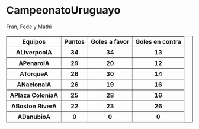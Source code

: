 # CampeonatoUruguayo

<!doctype html>
<html>
    <head>
    <title>Campeonato Uruguayo </title>
    </head>
    <body>
    <caption>Fran, Fede y Mathi</caption>
    <table border ="1">
        <thead>
            <tr>
                <th>Equipos</th>
                <th>Puntos </th>
                <th>Goles a favor</th>
                <th>Goles en contra</th>
            </tr>
        </thead>
        <tbody>
            <tr>
                <th>ALiverpoolA</th>
                <th>34</th>
                <th>34</th>
                <th>13</th>
            </tr>
                        <tr>
                <th>APenarolA</th>
                <th>29</th>
                <th>20</th>
                <th>12</th>
            </tr>
                        <tr>
                <th>ATorqueA</th>
                <th>26</th>
                <th>30</th>
                <th>14</th>
            </tr>
                        <tr>
                <th>ANacionalA</th>
                <th>26</th>
                <th>19</th>
                <th>16</th>  
            </tr>
                        <tr>
                <th>APlaza ColoniaA</th>
                <th>25</th>
                <th>28</th>
                <th>16</th>   
            </tr>
                        <tr>
                <th>ABoston RiverA</th>
                <th>22</th>
                <th>23</th>
                <th>26</th>
            </tr>
                          <tr>
                <th>ADanubioA</th>
                <th>0</th>
                <th>0</th>
                <th>0</th>  
            </tr>
        </tbody>
    </table>   
    </body>
</html>
